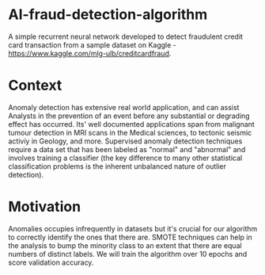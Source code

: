 # AI-fraud-detection-algorithm

A simple recurrent neural network developed to detect fraudulent credit card transaction from a sample dataset on Kaggle - https://www.kaggle.com/mlg-ulb/creditcardfraud.

# Context
Anomaly detection has extensive real world application, and can assist Analysts in the prevention of an event before any substantial or degrading effect has occurred. Its' well documented applications span from malignant tumour detection in MRI scans in the Medical sciences, to tectonic seismic activiy in Geology, and more. Supervised anomaly detection techniques require a data set that has been labeled as "normal" and "abnormal" and involves training a classifier (the key difference to many other statistical classification problems is the inherent unbalanced nature of outlier detection).

# Motivation
Anomalies occupies infrequently in datasets but it's crucial for our algorithm to correctly identify the ones that there are. SMOTE techniques can help in the analysis to bump the minority class to an extent that there are equal numbers of distinct labels. We will train the algorithm over 10 epochs and score validation accuracy.
